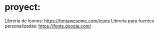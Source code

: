 # proyect:

Libreria de iconos: https://fontawesome.com/icons
Libreria para fuentes personalizadas: https://fonts.google.com/
